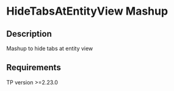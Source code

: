 # HideTabsAtEntityView Mashup

## Description

Mashup to hide tabs at entity view

## Requirements

TP version >=2.23.0


